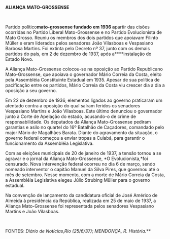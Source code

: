 **ALIANÇA MATO-GROSSENSE**

 

Partido político****mato-grossense fundado em 1936 a****partir das
cisões ocorridas no Partido Liberal Mato-Grossense e no Partido
Evolucionista de Mato Grosso. Reuniu os membros dos dois partidos que
apoiavam Filinto Müller e eram liderados pelos senadores João Vilasboas
e Vespasiano Barbosa Martins. Foi extinta pelo Decreto nº 37, junto com
os demais partidos do país, em 2 de dezembro de 1937, após
a****instalação do Estado Novo.

A Aliança Mato-Grossense colocou-se na oposição ao Partido Republicano
Mato-Grossense, que apoiava o governador Mário Correia da Costa, eleito
pela Assembléia Constituinte Estadual em 1935. Apesar de sua política de
pacificação entre os partidos, Mário Correia da Costa viu crescer dia a
dia a oposição a seu governo.

Em 22 de dezembro de 1936, elementos ligados ao governo praticaram um
atentado contra a oposição do qual saíram feridos os senadores
Vespasiano Martins e João Vilasboas. Este último denunciou o governador
junto à Corte de Apelação do estado, acusando-o de crime de
responsabilidade. Os deputados da Aliança Mato-Grossense pediram
garantias e asilo no quartel do 16º Batalhão de Caçadores, comandado
pelo major Mário de Magalhães Barata. Diante do agravamento da situação,
o governo federal começou a enviar tropas a Cuiabá, para garantir o
funcionamento da Assembléia Legislativa.

Com as eleições municipais de 20 de janeiro de 1937, a tensão tornou a
se agravar e o jornal da Aliança Mato-Grossense, *O Evolucionista,*foi
censurado. Nova intervenção federal ocorreu no dia 6 de março, sendo
nomeado interventor o capitão Manuel da Silva Pires, que governou até o
mês de setembro. Nesse momento, com a morte de Mário Correia da Costa, a
Assembléia Legislativa elegeu Júlio Strubing Müller para o governo
estadual.

Na convenção de lançamento da candidatura oficial de José Américo de
Almeida à presidência da República, realizada em 25 de maio de 1937, a
Aliança Mato-Grossense foi representada pelos senadores Vespasiano
Martins e João Vilasboas.

 

FONTES: *Diário de Notícias,*Rio (25/6/37); MENDONÇA, R. *História**.***

 
